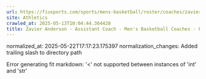 ```yaml
---
url: https://fiusports.com/sports/mens-basketball/roster/coaches/zavier-anderson/3233/
site: Athletics
crawled_at: 2025-05-13T10:04:44.364428
title: Zavier Anderson - Assistant Coach - Men's Basketball Coaches - FIU Athletics
---
```

normalized_at: 2025-05-22T17:17:23.175397
normalization_changes: Added trailing slash to directory path

Error generating fit markdown: '<' not supported between instances of 'int' and 'str'